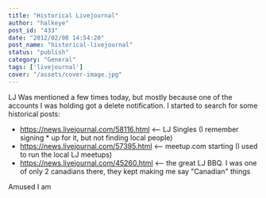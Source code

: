 ```yaml
---
title: "Historical Livejournal"
author: "halkeye"
post_id: "433"
date: "2012/02/08 14:54:20"
post_name: "historical-livejournal"
status: "publish"
category: "General"
tags: ['livejournal']
cover: "/assets/cover-image.jpg"
---
```


LJ Was mentioned a few times today, but mostly because one of the accounts I was holding got a delete notification. I started to search for some historical posts:

*   <https://news.livejournal.com/58116.html> &lt;\-- LJ Singles (I remember signing * up for it, but not finding local people)
*   <https://news.livejournal.com/57395.html> &lt;\-- meetup.com starting (I used to run the local LJ meetups)
*   <https://news.livejournal.com/45260.html> &lt;\-- the great LJ BBQ. I was one of only 2 canadians there, they kept making me say "Canadian" things

Amused I am
